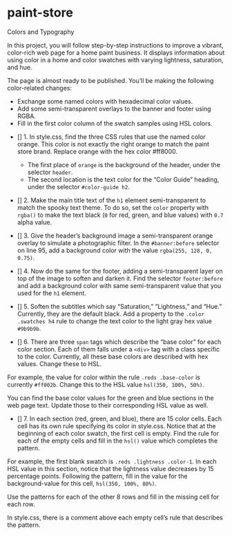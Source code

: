 # paint-store
Colors and Typography

In this project, you will follow step-by-step instructions to improve a vibrant, color-rich web page for a home paint business. It displays information about using color in a home and color swatches with varying lightness, saturation, and hue.

The page is almost ready to be published. You’ll be making the following color-related changes:

* Exchange some named colors with hexadecimal color values.
* Add some semi-transparent overlays to the banner and footer using RGBA.
* Fill in the first color column of the swatch samples using HSL colors.

- [] 1. In style.css, find the three CSS rules that use the named color orange. This color is not exactly the right orange to match the paint store brand. Replace orange with the hex color #ff8000.
    * The first place of `orange` is the background of the header, under the selector `header`.
    * The second location is the text color for the “Color Guide” heading, under the selector `#color-guide h2`.

- [] 2. Make the main title text of the `h1` element semi-transparent to match the spooky text theme. To do so, set the `color` property with `rgba()` to make the text black (`0` for red, green, and blue values) with `0.7` alpha value.

- [] 3. Give the header’s background image a semi-transparent orange overlay to simulate a photographic filter.
        In the `#banner:before` selector on line 95, add a background color with the value `rgba(255, 128, 0, 0.75)`.

- [] 4. Now do the same for the footer, adding a semi-transparent layer on top of the image to soften and darken it.
        Find the selector `footer:before` and add a background color with same semi-transparent value that you used for the `h1` element.

- [] 5. Soften the subtitles which say “Saturation,” “Lightness,” and “Hue.” Currently, they are the default black.
        Add a property to the `.color .swatches h4` rule to change the text color to the light gray hex value `#9b9b9b`.

- [] 6. There are three `span` tags which describe the “base color” for each color section. Each of them falls under a `<div>` tag with a class specific to the color. Currently, all these base colors are described with hex values. Change these to HSL.

For example, the value for color within the rule `.reds .base-color` is currently `#ff002b`. Change this to the HSL value `hsl(350, 100%, 50%)`.

You can find the base color values for the green and blue sections in the web page text. Update those to their corresponding HSL value as well.

- [] 7. In each section (red, green, and blue), there are 15 color cells. Each cell has its own rule specifying its color in style.css. Notice that at the beginning of each color swatch, the first cell is empty. Find the rule for each of the empty cells and fill in the `hsl()` value which completes the pattern.

For example, the first blank swatch is `.reds .lightness .color-1`. In each HSL value in this section, notice that the lightness value decreases by 15 percentage points. Following the pattern, fill in the value for the background-value for this cell, `hsl(350, 100%, 80%)`.

Use the patterns for each of the other 8 rows and fill in the missing cell for each row.

In style.css, there is a comment above each empty cell’s rule that describes the pattern.